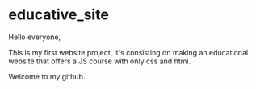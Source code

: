 # educative_site
Hello everyone,

This is my first website project, it's consisting on making an educational website that offers a JS course with only css and html.

Welcome to my github.
